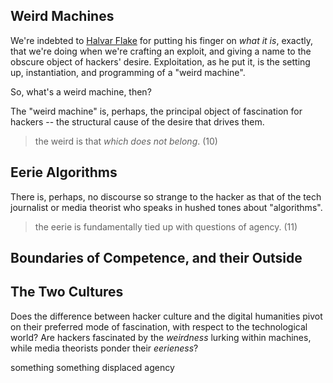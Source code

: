 ## Weird Machines

We're indebted to
[Halvar Flake]()
for putting his finger on _what it is_, exactly, that we're doing when
we're crafting an exploit, and giving a name to the obscure object of
hackers' desire. Exploitation, as he put it, is the setting up, 
instantiation, and programming of a "weird machine".

So, what's a weird machine, then?



The "weird machine" is, perhaps, the principal object of fascination for
hackers -- the structural cause of the desire that drives them. 

> the weird is that _which does not belong_. (10)

## Eerie Algorithms

There is, perhaps, no discourse so strange to the hacker as that of the tech
journalist or media theorist who speaks in hushed tones about "algorithms".




> the eerie is fundamentally tied up with questions of agency. (11)

## Boundaries of Competence, and their Outside

## The Two Cultures

Does the difference between hacker culture and the digital humanities pivot on
their preferred mode of fascination, with respect to the technological world?
Are hackers fascinated by the _weirdness_ lurking within machines, while
media theorists ponder their _eerieness_?

something something displaced agency
